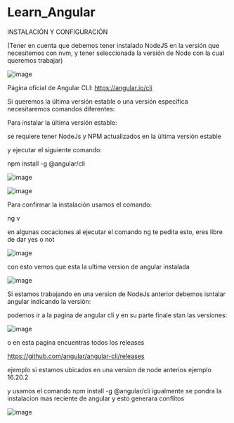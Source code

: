# Learn_Angular

INSTALACIÓN Y CONFIGURACIÓN


(Tener en cuenta que debemos tener instalado NodeJS en la versión que necesitemos con nvm, y tener seleccionada la versión de Node con la cual queremos trabajar)

![image](https://github.com/learning-guides/Learn_Angular/assets/141972615/5c37c5c2-ba82-45bd-ac3d-303ec5c4ad2a)


Página oficial de Angular CLI:
https://angular.io/cli

Si queremos la última versión estable o una versión específica necesitaremos comandos diferentes:

Para instalar la última versión estable:

se requiere tener NodeJs y NPM actualizados en la última versión estable 

y ejecutar el siguiente comando:

npm install -g @angular/cli


![image](https://github.com/learning-guides/Learn_Angular/assets/141972615/b89a5aa3-e277-4813-94a8-2cae477b10fc)

![image](https://github.com/learning-guides/Learn_Angular/assets/141972615/6434b7e7-6ee2-4171-ae43-9f2d04b5debf)

Para confirmar la instalación usamos el comando:

ng v

en algunas cocaciones al ejecutar el comando ng te pedita esto, eres libre de dar yes o not

![image](https://github.com/learning-guides/Learn_Angular/assets/141972615/c1ad7b4e-d37b-4637-94b8-4fc90a8b2dbe)


con esto vemos que esta la ultima version de angular instalada

![image](https://github.com/learning-guides/Learn_Angular/assets/141972615/490d056e-263d-4923-b924-63270ad28bd8)


Si estamos trabajando en una version de NodeJs anterior debemos isntalar angular indicando la versión:

podemos ir a la pagina de angular cli y en su parte finale stan las versiones:

![image](https://github.com/learning-guides/Learn_Angular/assets/141972615/051675bb-f1cc-4196-9a52-20ea108a7d16)

o en esta pagina encuentras todos los releases

https://github.com/angular/angular-cli/releases

ejemplo si estamos ubicados en una version de node anterios ejemplo 16.20.2

y usamos el comando npm install -g @angular/cli igualmente se pondra la instalacion mas reciente de angular y esto generara conflitos

![image](https://github.com/learning-guides/Learn_Angular/assets/141972615/c31a181c-6d45-41b4-bd2c-8a0acf92624b)











